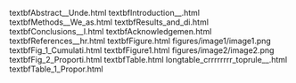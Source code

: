 textbfAbstract__Unde.html
textbfIntroduction__.html
textbfMethods__We_as.html
textbfResults_and_di.html
textbfConclusions__I.html
textbfAcknowledgemen.html
textbfReferences__hr.html
textbfFigure.html
figures/image1/image1.png
textbfFig_1_Cumulati.html
textbfFigure1.html
figures/image2/image2.png
textbfFig_2_Proporti.html
textbfTable.html
longtable_crrrrrrrr_toprule__.html
textbfTable_1_Propor.html
